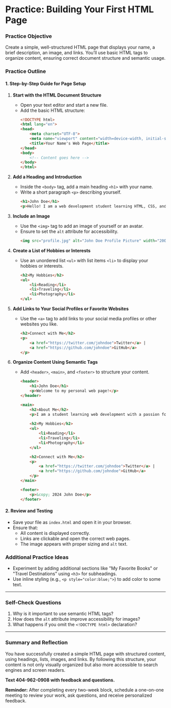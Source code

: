 
# **Practice: Building Your First HTML Page**

### **Practice Objective**
Create a simple, well-structured HTML page that displays your name, a brief description, an image, and links. You’ll use basic HTML tags to organize content, ensuring correct document structure and semantic usage.

### **Practice Outline**

#### **1. Step-by-Step Guide for Page Setup**

1. **Start with the HTML Document Structure**
   - Open your text editor and start a new file.
   - Add the basic HTML structure:
     ```html
     <!DOCTYPE html>
     <html lang="en">
     <head>
         <meta charset="UTF-8">
         <meta name="viewport" content="width=device-width, initial-scale=1.0">
         <title>Your Name's Web Page</title>
     </head>
     <body>
         <!-- Content goes here -->
     </body>
     </html>
     ```

2. **Add a Heading and Introduction**
   - Inside the `<body>` tag, add a main heading `<h1>` with your name.
   - Write a short paragraph `<p>` describing yourself.
     ```html
     <h1>John Doe</h1>
     <p>Hello! I am a web development student learning HTML, CSS, and JavaScript.</p>
     ```

3. **Include an Image**
   - Use the `<img>` tag to add an image of yourself or an avatar.
   - Ensure to set the `alt` attribute for accessibility.
     ```html
     <img src="profile.jpg" alt="John Doe Profile Picture" width="200">
     ```

4. **Create a List of Hobbies or Interests**
   - Use an unordered list `<ul>` with list items `<li>` to display your hobbies or interests.
     ```html
     <h2>My Hobbies</h2>
     <ul>
         <li>Reading</li>
         <li>Traveling</li>
         <li>Photography</li>
     </ul>
     ```

5. **Add Links to Your Social Profiles or Favorite Websites**
   - Use the `<a>` tag to add links to your social media profiles or other websites you like.
     ```html
     <h2>Connect with Me</h2>
     <p>
         <a href="https://twitter.com/johndoe">Twitter</a> |
         <a href="https://github.com/johndoe">GitHub</a>
     </p>
     ```

6. **Organize Content Using Semantic Tags**
   - Add `<header>`, `<main>`, and `<footer>` to structure your content.
     ```html
     <header>
         <h1>John Doe</h1>
         <p>Welcome to my personal web page!</p>
     </header>

     <main>
         <h2>About Me</h2>
         <p>I am a student learning web development with a passion for design and technology.</p>
         
         <h2>My Hobbies</h2>
         <ul>
             <li>Reading</li>
             <li>Traveling</li>
             <li>Photography</li>
         </ul>

         <h2>Connect with Me</h2>
         <p>
             <a href="https://twitter.com/johndoe">Twitter</a> |
             <a href="https://github.com/johndoe">GitHub</a>
         </p>
     </main>

     <footer>
         <p>&copy; 2024 John Doe</p>
     </footer>
     ```

#### **2. Review and Testing**
- Save your file as `index.html` and open it in your browser.
- Ensure that:
  - All content is displayed correctly.
  - Links are clickable and open the correct web pages.
  - The image appears with proper sizing and `alt` text.

### **Additional Practice Ideas**
- Experiment by adding additional sections like "My Favorite Books" or "Travel Destinations" using `<h3>` for subheadings.
- Use inline styling (e.g., `<p style="color:blue;">`) to add color to some text.

---

### **Self-Check Questions**
1. Why is it important to use semantic HTML tags?
2. How does the `alt` attribute improve accessibility for images?
3. What happens if you omit the `<!DOCTYPE html>` declaration?

---

### **Summary and Reflection**
You have successfully created a simple HTML page with structured content, using headings, lists, images, and links. By following this structure, your content is not only visually organized but also more accessible to search engines and screen readers. 

**Text 404-962-0908 with feedback and questions.**

**Reminder:** After completing every two-week block, schedule a one-on-one meeting to review your work, ask questions, and receive personalized feedback.